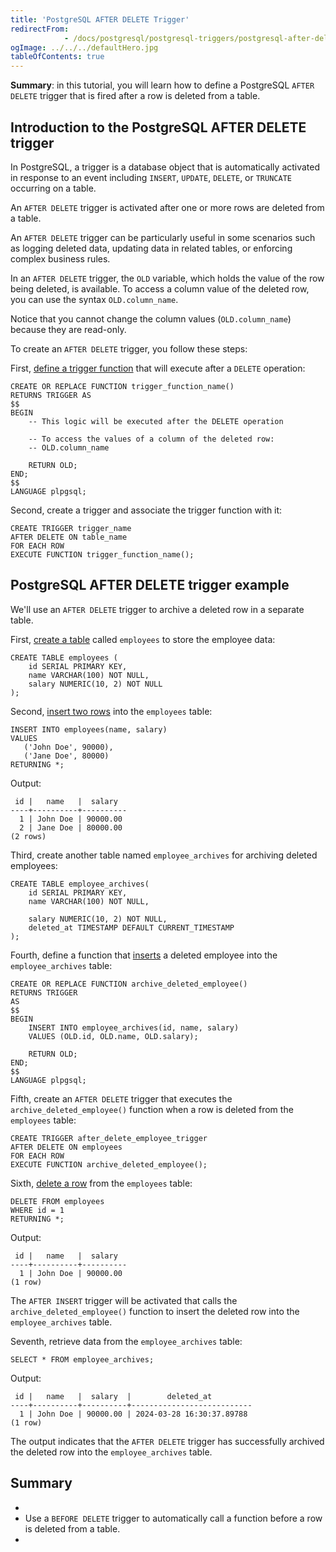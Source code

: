 ```yaml
---
title: 'PostgreSQL AFTER DELETE Trigger'
redirectFrom: 
            - /docs/postgresql/postgresql-triggers/postgresql-after-delete-trigger/
ogImage: ../../../defaultHero.jpg
tableOfContents: true
---
```



**Summary**: in this tutorial, you will learn how to define a PostgreSQL `AFTER DELETE` trigger that is fired after a row is deleted from a table.





## Introduction to the PostgreSQL AFTER DELETE trigger





In PostgreSQL, a trigger is a database object that is automatically activated in response to an event including `INSERT`, `UPDATE`, `DELETE`, or `TRUNCATE` occurring on a table.





An `AFTER DELETE` trigger is activated after one or more rows are deleted from a table.





An `AFTER DELETE` trigger can be particularly useful in some scenarios such as logging deleted data, updating data in related tables, or enforcing complex business rules.





In an `AFTER DELETE` trigger, the `OLD` variable, which holds the value of the row being deleted, is available. To access a column value of the deleted row, you can use the syntax `OLD.column_name`.





Notice that you cannot change the column values (`OLD.column_name`) because they are read-only.





To create an `AFTER DELETE` trigger, you follow these steps:





First, [define a trigger function](https://www.postgresqltutorial.com/postgresql-plpgsql/postgresql-create-function/) that will execute after a `DELETE` operation:





```
CREATE OR REPLACE FUNCTION trigger_function_name()
RETURNS TRIGGER AS
$$
BEGIN
    -- This logic will be executed after the DELETE operation

    -- To access the values of a column of the deleted row:
    -- OLD.column_name

    RETURN OLD;
END;
$$
LANGUAGE plpgsql;
```





Second, create a trigger and associate the trigger function with it:





```
CREATE TRIGGER trigger_name
AFTER DELETE ON table_name
FOR EACH ROW
EXECUTE FUNCTION trigger_function_name();
```





## PostgreSQL AFTER DELETE trigger example





We'll use an `AFTER DELETE` trigger to archive a deleted row in a separate table.





First, [create a table](/docs/postgresql/postgresql-create-table) called `employees` to store the employee data:





```
CREATE TABLE employees (
    id SERIAL PRIMARY KEY,
    name VARCHAR(100) NOT NULL,
    salary NUMERIC(10, 2) NOT NULL
);
```





Second, [insert two rows](/docs/postgresql/postgresql-insert-multiple-rows) into the `employees` table:





```
INSERT INTO employees(name, salary)
VALUES
   ('John Doe', 90000),
   ('Jane Doe', 80000)
RETURNING *;
```





Output:





```
 id |   name   |  salary
----+----------+----------
  1 | John Doe | 90000.00
  2 | Jane Doe | 80000.00
(2 rows)
```





Third, create another table named `employee_archives` for archiving deleted employees:





```
CREATE TABLE employee_archives(
    id SERIAL PRIMARY KEY,
    name VARCHAR(100) NOT NULL,

    salary NUMERIC(10, 2) NOT NULL,
    deleted_at TIMESTAMP DEFAULT CURRENT_TIMESTAMP
);
```





Fourth, define a function that [inserts](/docs/postgresql/postgresql-insert) a deleted employee into the `employee_archives` table:





```
CREATE OR REPLACE FUNCTION archive_deleted_employee()
RETURNS TRIGGER
AS
$$
BEGIN
    INSERT INTO employee_archives(id, name, salary)
    VALUES (OLD.id, OLD.name, OLD.salary);

    RETURN OLD;
END;
$$
LANGUAGE plpgsql;
```





Fifth, create an `AFTER DELETE` trigger that executes the `archive_deleted_employee()` function when a row is deleted from the `employees` table:





```
CREATE TRIGGER after_delete_employee_trigger
AFTER DELETE ON employees
FOR EACH ROW
EXECUTE FUNCTION archive_deleted_employee();
```





Sixth, [delete a row](/docs/postgresql/postgresql-delete) from the `employees` table:





```
DELETE FROM employees
WHERE id = 1
RETURNING *;
```





Output:





```
 id |   name   |  salary
----+----------+----------
  1 | John Doe | 90000.00
(1 row)
```





The `AFTER INSERT` trigger will be activated that calls the `archive_deleted_employee()` function to insert the deleted row into the `employee_archives` table.





Seventh, retrieve data from the `employee_archives` table:





```
SELECT * FROM employee_archives;
```





Output:





```
 id |   name   |  salary  |        deleted_at
----+----------+----------+---------------------------
  1 | John Doe | 90000.00 | 2024-03-28 16:30:37.89788
(1 row)
```





The output indicates that the `AFTER DELETE` trigger has successfully archived the deleted row into the `employee_archives` table.





## Summary





- 
- Use a `BEFORE DELETE` trigger to automatically call a function before a row is deleted from a table.
- 


